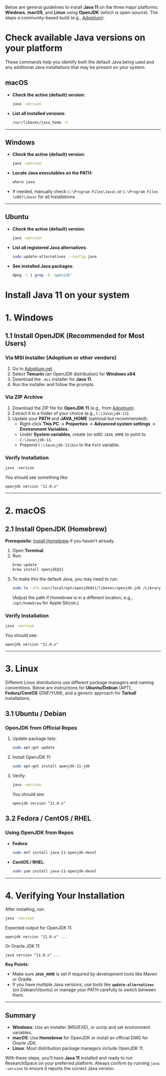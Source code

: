 Below are general guidelines to install **Java 11** on the three major platforms: **Windows**, **macOS**, and **Linux** using **OpenJDK** (which is open-source). 
The steps a community-based build (e.g., [Adoptium](https://adoptium.net/)). 

# Check available Java versions on your platform

These commands help you identify both the default Java being used and any additional Java installations that may be present on your system.

## macOS
- **Check the active (default) version**:  
  ```bash
  java -version
  ```
- **List all installed versions**:  
  ```bash
  /usr/libexec/java_home -V
  ```

---

## Windows
- **Check the active (default) version**:  
  ```bat
  java -version
  ```
- **Locate Java executables on the PATH**:  
  ```bat
  where java
  ```
- If needed, manually check `C:\Program Files\Java\` or `C:\Program Files (x86)\Java\` for all installations.

---

## Ubuntu
- **Check the active (default) version**:  
  ```bash
  java -version
  ```
- **List all registered Java alternatives**:  
  ```bash
  sudo update-alternatives --config java
  ```
- **See installed Java packages**:  
  ```bash
  dpkg -l | grep -E 'openjdk'
  ```


# Install Java 11 on your system

# 1. Windows

## 1.1 Install OpenJDK (Recommended for Most Users)

### Via MSI Installer (Adoptium or other vendors)
1. Go to [Adoptium.net](https://adoptium.net/).
2. Select **Temurin** (an OpenJDK distribution) for **Windows x64**.
3. Download the `.msi` installer for **Java 11**.
4. Run the installer and follow the prompts.

### Via ZIP Archive
1. Download the ZIP file for **OpenJDK 11** (e.g., from [Adoptium](https://adoptium.net/)).
2. Extract it to a folder of your choice (e.g., `C:\Java\jdk-11`).
3. Update your **PATH** and **JAVA_HOME** (optional but recommended):
   - Right-click **This PC** → **Properties** → **Advanced system settings** → **Environment Variables**.
   - Under **System variables**, create (or edit) `JAVA_HOME` to point to `C:\Java\jdk-11`.
   - Prepend `C:\Java\jdk-11\bin` to the `Path` variable.

### Verify Installation
```powershell
java -version
```
You should see something like:  
```
openjdk version "11.0.x"
```

---

# 2. macOS

## 2.1 Install OpenJDK (Homebrew)

**Prerequisite**: [Install Homebrew](https://brew.sh/) if you haven’t already.

1. Open **Terminal**.
2. Run:
   ```bash
   brew update
   brew install openjdk@11
   ```
3. To make this the default Java, you may need to run:
   ```bash
   sudo ln -sfn /usr/local/opt/openjdk@11/libexec/openjdk.jdk /Library/Java/JavaVirtualMachines/openjdk-11.jdk
   ```
   (Adjust the path if Homebrew is in a different location, e.g., `/opt/homebrew` for Apple Silicon.)

### Verify Installation
```bash
java -version
```
You should see:
```
openjdk version "11.0.x"
```
---

# 3. Linux

Different Linux distributions use different package managers and naming conventions. Below are instructions for **Ubuntu/Debian** (APT), **Fedora/CentOS** (DNF/YUM), and a generic approach for **Tarball** installations.

## 3.1 Ubuntu / Debian

### OpenJDK from Official Repos
1. Update package lists:
   ```bash
   sudo apt-get update
   ```
2. Install OpenJDK 11:
   ```bash
   sudo apt-get install openjdk-11-jdk
   ```
3. Verify:
   ```bash
   java -version
   ```
   You should see:  
   ```
   openjdk version "11.0.x"
   ```

## 3.2 Fedora / CentOS / RHEL

### Using OpenJDK from Repos
- **Fedora**:
  ```bash
  sudo dnf install java-11-openjdk-devel
  ```
- **CentOS / RHEL**:
  ```bash
  sudo yum install java-11-openjdk-devel
  ```

---

# 4. Verifying Your Installation

After installing, run:
```bash
java -version
```
Expected output for OpenJDK 11:
```
openjdk version "11.0.x" ...
```
Or Oracle JDK 11:
```
java version "11.0.x" ...
```

**Key Points**:
- Make sure **`JAVA_HOME`** is set if required by development tools like Maven or Gradle.
- If you have multiple Java versions, use tools like **`update-alternatives`** (on Debian/Ubuntu) or manage your PATH carefully to switch between them.

---

## Summary

- **Windows**: Use an installer (MSI/EXE), or unzip and set environment variables.  
- **macOS**: Use **Homebrew** for OpenJDK or install an official DMG for Oracle JDK.  
- **Linux**: Most distribution package managers include OpenJDK 11. 

With these steps, you’ll have **Java 11** installed and ready to run ResearchSpace on your preferred platform. 
Always confirm by running `java -version` to ensure it reports the correct Java version.